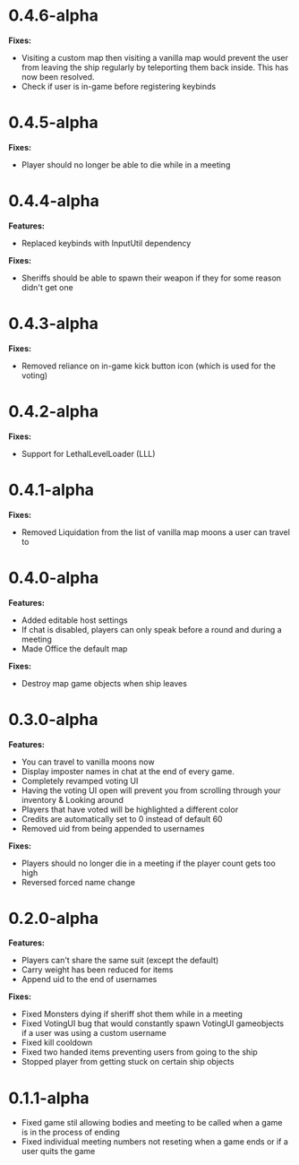 


# 0.4.6-alpha


**Fixes:**

- Visiting a custom map then visiting a vanilla map would prevent the user from leaving the ship regularly by teleporting them back inside. This has now been resolved.
- Check if user is in-game before registering keybinds



# 0.4.5-alpha


**Fixes:**

- Player should no longer be able to die while in a meeting



# 0.4.4-alpha

**Features:**

- Replaced keybinds with InputUtil dependency


**Fixes:**

- Sheriffs should be able to spawn their weapon if they for some reason didn't get one


# 0.4.3-alpha

**Fixes:**

- Removed reliance on in-game kick button icon (which is used for the voting)


# 0.4.2-alpha

**Fixes:**

- Support for LethalLevelLoader (LLL)




# 0.4.1-alpha

**Fixes:**

- Removed Liquidation from the list of vanilla map moons a user can travel to




# 0.4.0-alpha

**Features:**

- Added editable host settings
- If chat is disabled, players can only speak before a round and during a meeting
- Made Office the default map


**Fixes:**

- Destroy map game objects when ship leaves


# 0.3.0-alpha

**Features:**

- You can travel to vanilla moons now
- Display imposter names in chat at the end of every game.
- Completely revamped voting UI
- Having the voting UI open will prevent you from scrolling through your inventory & Looking around
- Players that have voted will be highlighted a different color
- Credits are automatically set to 0 instead of default 60
- Removed uid from being appended to usernames


**Fixes:**

- Players should no longer die in a meeting if the player count gets too high
- Reversed forced name change



# 0.2.0-alpha

**Features:**

- Players can't share the same suit (except the default)
- Carry weight has been reduced for items
- Append uid to the end of usernames

**Fixes:**

- Fixed Monsters dying if sheriff shot them while in a meeting
- Fixed VotingUI bug that would constantly spawn VotingUI gameobjects if a user was using a custom username
- Fixed kill cooldown
- Fixed two handed items preventing users from going to the ship
- Stopped player from getting stuck on certain ship objects


# 0.1.1-alpha

- Fixed game stil allowing bodies and meeting to be called when a game is in the process of ending
- Fixed individual meeting numbers not reseting when a game ends or if a user quits the game